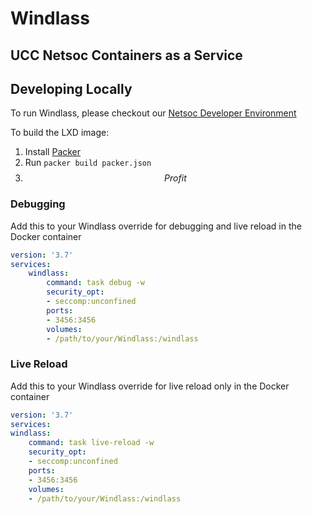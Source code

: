 # Windlass

## UCC Netsoc Containers as a Service

## Developing Locally

To run Windlass, please checkout our [Netsoc Developer Environment](https://github.com/UCCNetworkingSociety/dev-env)

To build the LXD image:

1. Install [Packer](http://packer.io/)
2. Run `packer build packer.json`
3. $$ Profit $$

### Debugging

Add this to your Windlass override for debugging and live reload in the Docker container

```yaml
version: '3.7'
services:
    windlass:
        command: task debug -w
        security_opt:
        - seccomp:unconfined
        ports:
        - 3456:3456
        volumes:
        - /path/to/your/Windlass:/windlass
```

### Live Reload

Add this to your Windlass override for live reload only in the Docker container

```yaml
version: '3.7'
services:
windlass:
    command: task live-reload -w
    security_opt:
    - seccomp:unconfined
    ports:
    - 3456:3456
    volumes:
    - /path/to/your/Windlass:/windlass
```
